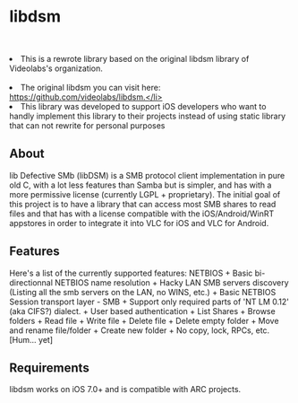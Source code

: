# libdsm
  <li>This is a rewrote library based on the original libdsm library of Videolabs's organization.</li>
  <li>The original libdsm you can visit here: https://github.com/videolabs/libdsm.</li>
  <li>This library was developed to support iOS developers who want to handly implement this library to their projects instead of using static library that can not rewrite for personal purposes</li>
<h2>About</h2>
  lib Defective SMb (libDSM) is a SMB protocol client implementation in pure old C, with a lot less features than Samba but is simpler, and has with a more permissive license (currently LGPL + proprietary).
  The initial goal of this project is to have a library that can access most SMB shares to read files and that has with a license compatible with the iOS/Android/WinRT appstores in order to integrate it into VLC for iOS and VLC for Android.
  
<h2>Features</h2>
     Here's a list of the currently supported features:
     NETBIOS
      + Basic bi-directionnal NETBIOS name resolution
      + Hacky LAN SMB servers discovery (Listing all the smb servers on the LAN, no WINS, etc.)
      + Basic NETBIOS Session transport layer
  - SMB
      + Support only required parts of 'NT LM 0.12' (aka CIFS?) dialect.
      + User based authentication
      + List Shares
      + Browse folders
      + Read file
      + Write file
      + Delete file
      + Delete empty folder
      + Move and rename file/folder
      + Create new folder
      + No copy, lock, RPCs, etc. [Hum... yet]
     
<h2>Requirements</h2>
  libdsm works on iOS 7.0+ and is compatible with ARC projects.
